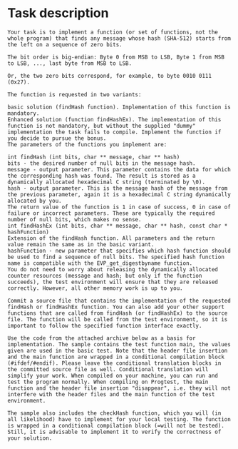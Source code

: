 # Task description
    Your task is to implement a function (or set of functions, not the whole program) that finds any message whose hash (SHA-512) starts from the left on a sequence of zero bits.

    The bit order is big-endian: Byte 0 from MSB to LSB, Byte 1 from MSB to LSB, ..., last byte from MSB to LSB.

    Or, the two zero bits correspond, for example, to byte 0010 0111 (0x27).

    The function is requested in two variants:

    basic solution (findHash function). Implementation of this function is mandatory.
    Enhanced solution (function findHashEx). The implementation of this function is not mandatory, but without the supplied "dummy" implementation the task fails to compile. Implement the function if you decide to pursue the bonus.
    The parameters of the functions you implement are:

    int findHash (int bits, char ** message, char ** hash)
    bits - the desired number of null bits in the message hash.
    message - output parameter. This parameter contains the data for which the corresponding hash was found. The result is stored as a dynamically allocated hexadecimal C string (terminated by \0).
    hash - output parameter. This is the message hash of the message from the previous parameter, again it is a hexadecimal C string dynamically allocated by you.
    The return value of the function is 1 in case of success, 0 in case of failure or incorrect parameters. These are typically the required number of null bits, which makes no sense.
    int findHashEx (int bits, char ** message, char ** hash, const char * hashFunction)
    Extension of the findHash function. All parameters and the return value remain the same as in the basic variant.
    hashFunction - new parameter that specifies which hash function should be used to find a sequence of null bits. The specified hash function name is compatible with the EVP_get_digestbyname function.
    You do not need to worry about releasing the dynamically allocated counter resources (message and hash; but only if the function succeeds), the test environment will ensure that they are released correctly. However, all other memory work is up to you.

    Commit a source file that contains the implementation of the requested findHash or findHashEx function. You can also add your other support functions that are called from findHash (or findHashEx) to the source file. The function will be called from the test environment, so it is important to follow the specified function interface exactly.

    Use the code from the attached archive below as a basis for implementation. The sample contains the test function main, the values given are used in the basic test. Note that the header file insertion and the main function are wrapped in a conditional compilation block (#ifdef/#endif). Please leave the conditional translation blocks in the committed source file as well. Conditional translation will simplify your work. When compiled on your machine, you can run and test the program normally. When compiling on Progtest, the main function and the header file insertion "disappear", i.e. they will not interfere with the header files and the main function of the test environment.

    The sample also includes the checkHash function, which you will (in all likelihood) have to implement for your local testing. The function is wrapped in a conditional compilation block (=will not be tested). Still, it is advisable to implement it to verify the correctness of your solution.